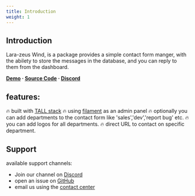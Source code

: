 ```yaml
---
title: Introduction
weight: 1
---
```


## Introduction

Lara-zeus Wind, is a package provides a simple contact form manger, with the abilety to store the messages in the database, and you can reply to them from the dashboard.

**[Demo](https://wind.larazeus.com) · [Source Code](https://github.com/lara-zeus/wind) · [Discord](https://discord.com/channels/883083792112300104/1282763077611421829)**

## features:

🔥 built with [TALL stack](https://tallstack.dev/)
🔥 using [filament](https://filamentadmin.com) as an admin panel
🔥 optionally you can add departments to the contact form like 'sales','dev','report bug' etc.
🔥 you can add logos for all departments.
🔥 direct URL to contact on specific department.

## Support

available support channels:
* Join our channel on [Discord](https://discord.com/channels/883083792112300104/1282763077611421829)
* open an issue on [GitHub](https://github.com/lara-zeus/wind/issues)
* email us using the [contact center](https://larazeus.com/contact-us)
